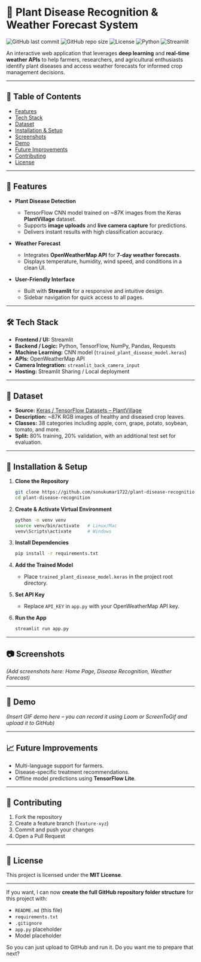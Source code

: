 
# 🌱 Plant Disease Recognition & Weather Forecast System

![GitHub last commit](https://img.shields.io/github/last-commit/sonukumar1722/plant-disease-recognition)
![GitHub repo size](https://img.shields.io/github/repo-size/sonukumar1722/plant-disease-recognition)
![License](https://img.shields.io/badge/license-MIT-blue.svg)
![Python](https://img.shields.io/badge/Python-3.8+-green.svg)
![Streamlit](https://img.shields.io/badge/Streamlit-1.x-red.svg)

An interactive web application that leverages **deep learning** and **real-time weather APIs** to help farmers, researchers, and agricultural enthusiasts identify plant diseases and access weather forecasts for informed crop management decisions.

---

## 📑 Table of Contents

* [Features](#-features)
* [Tech Stack](#-tech-stack)
* [Dataset](#-dataset)
* [Installation & Setup](#-installation--setup)
* [Screenshots](#-screenshots)
* [Demo](#-demo)
* [Future Improvements](#-future-improvements)
* [Contributing](#-contributing)
* [License](#-license)

---

## 📌 Features

* **Plant Disease Detection**

  * TensorFlow CNN model trained on \~87K images from the Keras **PlantVillage** dataset.
  * Supports **image uploads** and **live camera capture** for predictions.
  * Delivers instant results with high classification accuracy.

* **Weather Forecast**

  * Integrates **OpenWeatherMap API** for **7-day weather forecasts**.
  * Displays temperature, humidity, wind speed, and conditions in a clean UI.

* **User-Friendly Interface**

  * Built with **Streamlit** for a responsive and intuitive design.
  * Sidebar navigation for quick access to all pages.

---

## 🛠 Tech Stack

* **Frontend / UI:** Streamlit
* **Backend / Logic:** Python, TensorFlow, NumPy, Pandas, Requests
* **Machine Learning:** CNN model (`trained_plant_disease_model.keras`)
* **APIs:** OpenWeatherMap API
* **Camera Integration:** `streamlit_back_camera_input`
* **Hosting:** Streamlit Sharing / Local deployment

---

## 📂 Dataset

* **Source:** [Keras / TensorFlow Datasets – PlantVillage](https://www.tensorflow.org/datasets/catalog/plant_village)
* **Description:** \~87K RGB images of healthy and diseased crop leaves.
* **Classes:** 38 categories including apple, corn, grape, potato, soybean, tomato, and more.
* **Split:** 80% training, 20% validation, with an additional test set for evaluation.

---

## 🚀 Installation & Setup

1. **Clone the Repository**

   ```bash
   git clone https://github.com/sonukumar1722/plant-disease-recognition.git
   cd plant-disease-recognition
   ```

2. **Create & Activate Virtual Environment**

   ```bash
   python -m venv venv
   source venv/bin/activate   # Linux/Mac
   venv\Scripts\activate      # Windows
   ```

3. **Install Dependencies**

   ```bash
   pip install -r requirements.txt
   ```

4. **Add the Trained Model**

   * Place `trained_plant_disease_model.keras` in the project root directory.

5. **Set API Key**

   * Replace `API_KEY` in `app.py` with your OpenWeatherMap API key.

6. **Run the App**

   ```bash
   streamlit run app.py
   ```

---

## 📷 Screenshots

*(Add screenshots here: Home Page, Disease Recognition, Weather Forecast)*

---

## 🎥 Demo

*(Insert GIF demo here – you can record it using Loom or ScreenToGif and upload it to GitHub)*

---

## 📈 Future Improvements

* Multi-language support for farmers.
* Disease-specific treatment recommendations.
* Offline model predictions using **TensorFlow Lite**.

---

## 🤝 Contributing

1. Fork the repository
2. Create a feature branch (`feature-xyz`)
3. Commit and push your changes
4. Open a Pull Request

---

## 📜 License

This project is licensed under the **MIT License**.

---

If you want, I can now **create the full GitHub repository folder structure** for this project with:

* `README.md` (this file)
* `requirements.txt`
* `.gitignore`
* `app.py` placeholder
* Model placeholder

So you can just upload to GitHub and run it.
Do you want me to prepare that next?
